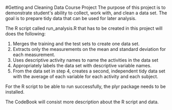 #Getting and Cleaning Data Course Project
The purpose of this project is to demonstrate student's ability to collect, work with, and clean a data set. The goal is to prepare tidy data that can be used for later analysis. 

The R script called run_analysis.R that has to be created in this project will does the following:

1. Merges the training and the test sets to create one data set.
2. Extracts only the measurements on the mean and standard deviation for each measurement.
3. Uses descriptive activity names to name the activities in the data set
4. Appropriately labels the data set with descriptive variable names.
5. From the data set in step 4, creates a second, independent tidy data set with the average of each variable for each activity and each subject.

For the R script to be able to run successfully, the plyr package needs to be installed.

The CodeBook will consist more description about the R script and data.




  
  